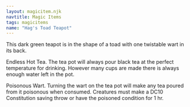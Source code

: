 ```yaml
---
layout: magicitem.njk
navtitle: Magic Items
tags: magicitems
name: "Hag's Toad Teapot"
---
```

This dark green teapot is in the shape of a toad with one twistable wart in its back.

Endless Hot Tea. The tea pot will always pour black tea at the perfect temperature for drinking. However many cups are made there is always enough water left in the pot.

Poisonous Wart. Turning the wart on the tea pot will make any tea poured from it poisonous when consumed. Creatures must make a DC10 Constitution saving throw or have the poisoned condition for 1 hr.
